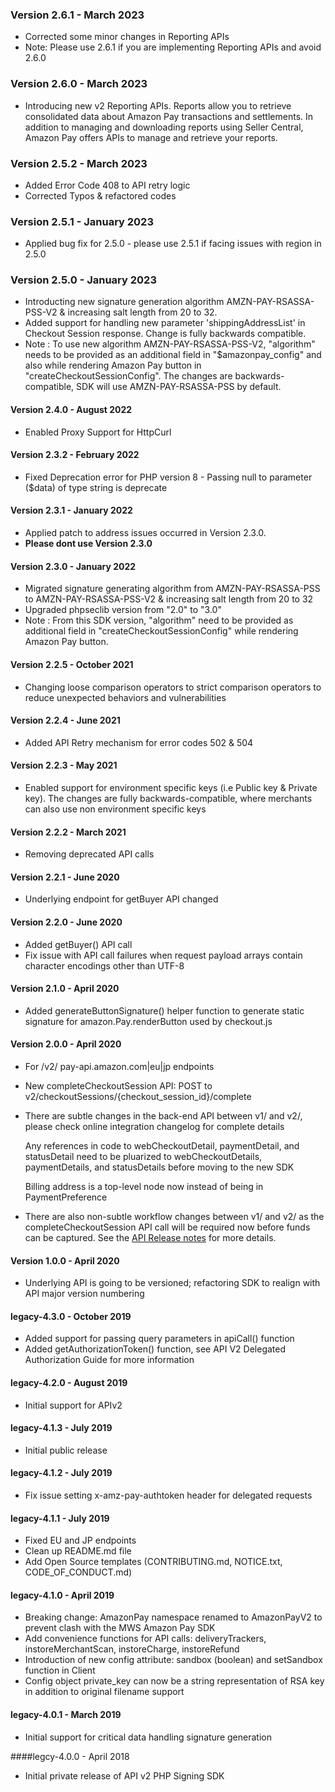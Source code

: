 ### Version 2.6.1 - March 2023
* Corrected some minor changes in Reporting APIs
* Note: Please use 2.6.1 if you are implementing Reporting APIs and avoid 2.6.0

### Version 2.6.0 - March 2023
* Introducing new v2 Reporting APIs. Reports allow you to retrieve consolidated data about Amazon Pay transactions and settlements. In addition to managing and downloading reports using Seller Central, Amazon Pay offers APIs to manage and retrieve your reports.

### Version 2.5.2 - March 2023
* Added Error Code 408 to API retry logic
* Corrected Typos & refactored codes

### Version 2.5.1 - January 2023
* Applied bug fix for 2.5.0 - please use 2.5.1 if facing issues with region in 2.5.0

### Version 2.5.0 - January 2023
* Introducting new signature generation algorithm AMZN-PAY-RSASSA-PSS-V2 & increasing salt length from 20 to 32.
* Added support for handling new parameter 'shippingAddressList' in Checkout Session response. Change is fully backwards compatible.
* Note : To use new algorithm AMZN-PAY-RSASSA-PSS-V2, "algorithm" needs to be provided as an additional field in "$amazonpay_config" and also while rendering Amazon Pay button in "createCheckoutSessionConfig". The changes are backwards-compatible, SDK will use AMZN-PAY-RSASSA-PSS by default.

#### Version 2.4.0 - August 2022
* Enabled Proxy Support for HttpCurl

#### Version 2.3.2 - February 2022
* Fixed Deprecation error for PHP version 8 - Passing null to parameter ($data) of type string is deprecate

#### Version 2.3.1 - January 2022
* Applied patch to address issues occurred in Version 2.3.0.
* **Please dont use Version 2.3.0**

#### Version 2.3.0 - January 2022
* Migrated signature generating algorithm from AMZN-PAY-RSASSA-PSS to AMZN-PAY-RSASSA-PSS-V2 & increasing salt length from 20 to 32
* Upgraded phpseclib version from "2.0" to "3.0"
* Note : From this SDK version, "algorithm" need to be provided as additional field in "createCheckoutSessionConfig" while rendering Amazon Pay button.

#### Version 2.2.5 - October 2021
* Changing loose comparison operators to strict comparison operators to reduce unexpected behaviors and vulnerabilities

#### Version 2.2.4 - June 2021
* Added API Retry mechanism for error codes 502 & 504

#### Version 2.2.3 - May 2021
* Enabled support for environment specific keys (i.e Public key & Private key). The changes are fully backwards-compatible, where merchants can also use non environment specific keys


#### Version 2.2.2 - March 2021

* Removing deprecated API calls

#### Version 2.2.1 - June 2020

* Underlying endpoint for getBuyer API changed

#### Version 2.2.0 - June 2020

* Added getBuyer() API call
* Fix issue with API call failures when request payload arrays contain character encodings other than UTF-8

#### Version 2.1.0 - April 2020

* Added generateButtonSignature() helper function to generate static signature for amazon.Pay.renderButton used by checkout.js

#### Version 2.0.0 - April 2020

* For /v2/ pay-api.amazon.com|eu|jp endpoints
* New completeCheckoutSession API: POST to v2/checkoutSessions/{checkout_session_id}/complete
* There are subtle changes in the back-end API between v1/ and v2/, please check online integration changelog for complete details

  Any references in code to webCheckoutDetail, paymentDetail, and statusDetail need to be pluarized to
     webCheckoutDetails, paymentDetails, and statusDetails before moving to the new SDK

  Billing address is a top-level node now instead of being in PaymentPreference
* There are also non-subtle workflow changes between v1/ and v2/ as the completeCheckoutSession API call will be required now
  before funds can be captured.  See the [API Release notes](http://amazonpaycheckoutintegrationguide.s3.amazonaws.com/amazon-pay-checkout/release-notes.html) for more details.

#### Version 1.0.0 - April 2020

* Underlying API is going to be versioned; refactoring SDK to realign with API major version numbering

#### legacy-4.3.0 - October 2019

* Added support for passing query parameters in apiCall() function
* Added getAuthorizationToken() function, see API V2 Delegated Authorization Guide for more information

#### legacy-4.2.0 - August 2019

* Initial support for APIv2

#### legacy-4.1.3 - July 2019
* Initial public release

#### legacy-4.1.2 - July 2019
* Fix issue setting x-amz-pay-authtoken header for delegated requests

#### legacy-4.1.1 - July 2019

* Fixed EU and JP endpoints
* Clean up README.md file
* Add Open Source templates (CONTRIBUTING.md, NOTICE.txt, CODE_OF_CONDUCT.md)

#### legacy-4.1.0 - April 2019

* Breaking change: AmazonPay namespace renamed to AmazonPayV2 to prevent clash with the MWS Amazon Pay SDK
* Add convenience functions for API calls: deliveryTrackers, instoreMerchantScan, instoreCharge, instoreRefund
* Introduction of new config attribute: sandbox (boolean) and setSandbox function in Client
* Config object private_key can now be a string representation of RSA key in addition to original filename support

#### legacy-4.0.1 - March 2019

* Initial support for critical data handling signature generation

####legcy-4.0.0 - April 2018

* Initial private release of API v2 PHP Signing SDK
